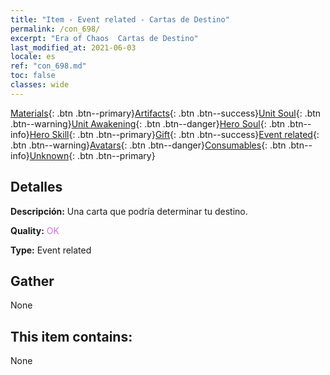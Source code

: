 ```yaml
---
title: "Item - Event related - Cartas de Destino"
permalink: /con_698/
excerpt: "Era of Chaos  Cartas de Destino"
last_modified_at: 2021-06-03
locale: es
ref: "con_698.md"
toc: false
classes: wide
---
```

 [Materials](/ItemsES/){: .btn .btn--primary}[Artifacts](/ItemsES/Artifacts/){: .btn .btn--success}[Unit Soul](/ItemsES/UnitSoul/){: .btn .btn--warning}[Unit Awakening](/ItemsES/UnitAwakening/){: .btn .btn--danger}[Hero Soul](/ItemsES/HeroSoul/){: .btn .btn--info}[Hero Skill](/ItemsES/HeroSkill/){: .btn .btn--primary}[Gift](/ItemsES/Gift/){: .btn .btn--success}[Event related](/ItemsES/Events/){: .btn .btn--warning}[Avatars](/ItemsES/Avatars/){: .btn .btn--danger}[Consumables](/ItemsES/Consumables/){: .btn .btn--info}[Unknown](/ItemsES/Unknown/){: .btn .btn--primary}

## Detalles
 **Descripción:** Una carta que podría determinar tu destino.

 **Quality:** <span style="color: #DA70D6">OK</span>

 **Type:** Event related

## Gather

  None

## This item contains:

  None


